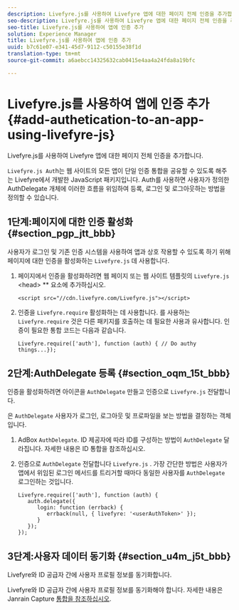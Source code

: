```yaml
---
description: Livefyre.js를 사용하여 Livefyre 앱에 대한 페이지 전체 인증을 추가합니다.
seo-description: Livefyre.js를 사용하여 Livefyre 앱에 대한 페이지 전체 인증을 추가합니다.
seo-title: Livefyre.js를 사용하여 앱에 인증 추가
solution: Experience Manager
title: Livefyre.js를 사용하여 앱에 인증 추가
uuid: b7c61e07-e341-45d7-9112-c50155e38f1d
translation-type: tm+mt
source-git-commit: a6aebcc14325632cab0415e4aa4a24fda8a19bfc

---
```



# Livefyre.js를 사용하여 앱에 인증 추가{#add-authetication-to-an-app-using-livefyre-js}

Livefyre.js를 사용하여 Livefyre 앱에 대한 페이지 전체 인증을 추가합니다.

`Livefyre.js Aut`h는 웹 사이트의 모든 앱이 단일 인증 통합을 공유할 수 있도록 해주는 Livefyre에서 개발한 JavaScript 패키지입니다. Auth를 사용하면 사용자가 정의한 AuthDelegate 개체에 이러한 흐름을 위임하여 등록, 로그인 및 로그아웃하는 방법을 정의할 수 있습니다.

## 1단계:페이지에 대한 인증 활성화 {#section_pgp_jtt_bbb}

사용자가 로그인 및 기존 인증 시스템을 사용하여 앱과 상호 작용할 수 있도록 하기 위해 페이지에 대한 인증을 활성화하는 `Livefyre.js` 데 사용합니다.

1. 페이지에서 인증을 활성화하려면 웹 페이지 또는 웹 사이트 템플릿의 `Livefyre.js` &lt;head&gt; ** 요소에 추가하십시오.

   ```
   <script src="//cdn.livefyre.com/Livefyre.js"></script>
   ```

1. 인증을 `Livefyre.require` 활성화하는 데 사용합니다. 를 사용하는 `Livefyre.require` 것은 다른 패키지를 호출하는 데 필요한 사용과 유사합니다. 인증이 필요한 통합 코드는 다음과 같습니다.

   ```
   Livefyre.require(['auth'], function (auth) { // Do authy things...});
   ```

## 2단계:AuthDelegate 등록 {#section_oqm_15t_bbb}

인증을 활성화하려면 아이콘을 `AuthDelegate` 만들고 인증으로 `Livefyre.js` 전달합니다.

은 `AuthDelegate` 사용자가 로그인, 로그아웃 및 프로파일을 보는 방법을 결정하는 객체입니다.

1. AdBox `AuthDelegate`. ID 제공자에 따라 ID를 구성하는 방법이 `AuthDelegate` 달라집니다. 자세한 내용은 ID 통합을 참조하십시오.

1. 인증으로 `AuthDelegate` 전달합니다 `Livefyre.js` . 가장 간단한 방법은 사용자가 앱에서 위임된 로그인 메서드를 트리거할 때마다 동일한 사용자를 `AuthDelegate` 로그인하는 것입니다.

   ```
   Livefyre.require(['auth'], function (auth) { 
      auth.delegate({ 
         login: function (errback) { 
            errback(null, { livefyre: '<userAuthToken>' }); 
         }    
      });  
   });
   ```

## 3단계:사용자 데이터 동기화 {#section_u4m_j5t_bbb}

Livefyre와 ID 공급자 간에 사용자 프로필 정보를 동기화합니다.

Livefyre와 ID 공급자 간에 사용자 프로필 정보를 동기화해야 합니다. 자세한 내용은 Janrain Capture [통합을 참조하십시오](/help/implementation/c-livefyre-identity-comp/c-janrain-capture-backplane-comp.md).
